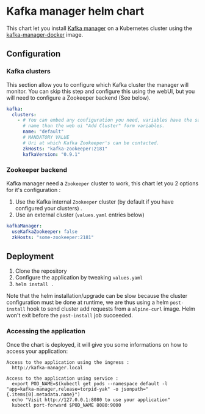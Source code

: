 # Kafka manager helm chart

This chart let you install [Kafka manager](https://github.com/yahoo/kafka-manager)
on a Kubernetes cluster using the [kafka-manager-docker](https://github.com/sheepkiller/kafka-manager-docker)
image.

## Configuration

### Kafka clusters

This section allow you to configure which Kafka cluster the manager will
monitor. You can skip this step and configure this using the webUI, but
you will need to configure a Zookeeper backend (See below).

```yaml
kafka:
  clusters:
    - # You can embed any configuration you need, variables have the same
      # name than the web ui "Add Cluster" form variables.
      name: "default"
      # MANDATORY VALUE
      # Uri at which Kafka Zookeeper's can be contacted.
      zkHosts: "kafka-zookeeper:2181"
      kafkaVersion: "0.9.1"
```


### Zookeeper backend

Kafka manager need a `Zookeeper` cluster to work, this chart let you 2 options
for it's configuration :

1. Use the Kafka internal `Zookeeper` cluster (by default if you have configured your clusters) .
2. Use an external cluster (`values.yaml` entries below)

```yaml
kafkaManager:
  useKafkaZookeeper: false
  zkHosts: "some-zookeeper:2181"
```


## Deployment

1. Clone the repository
2. Configure the application by tweaking `values.yaml`
3. `helm install .`

Note that the helm installation/upgrade can be slow because the cluster configuration
must be done at runtime, we are thus using a helm `post-install` hook to send
cluster add requests from a `alpine-curl` image. Helm won't exit before the
`post-install` job succeeded.

### Accessing the application

Once the chart is deployed, it will give you some informations on how to access your application:

```
Access to the application using the ingress :
  http://kafka-manager.local

Access to the application using service :
  export POD_NAME=$(kubectl get pods --namespace default -l "app=kafka-manager,release=torpid-yak" -o jsonpath="{.items[0].metadata.name}")
  echo "Visit http://127.0.0.1:8080 to use your application"
  kubectl port-forward $POD_NAME 8080:9000

```
